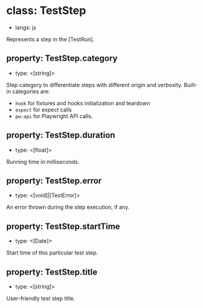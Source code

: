 # class: TestStep
* langs: js

Represents a step in the [TestRun].

## property: TestStep.category
- type: <[string]>

Step category to differentiate steps with different origin and verbosity. Built-in categories are:
* `hook` for fixtures and hooks initialization and teardown
* `expect` for expect calls
* `pw:api` for Playwright API calls.

## property: TestStep.duration
- type: <[float]>

Running time in milliseconds.

## property: TestStep.error
- type: <[void]|[TestError]>

An error thrown during the step execution, if any.

## property: TestStep.startTime
- type: <[Date]>

Start time of this particular test step.

## property: TestStep.title
- type: <[string]>

User-friendly test step title.
